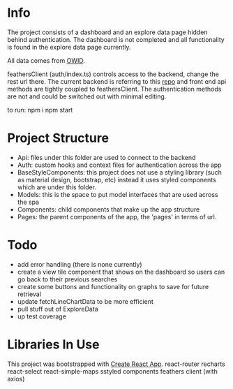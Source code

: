 # Info

The project consists of a dashboard and an explore data page hidden behind authentication. The dashboard is not completed 
and all functionality is found in the explore data page currently.  

All data comes from [OWID](https://github.com/owid/covid-19-data/tree/master/public/data).

feathersClient (auth/index.ts)  controls access to the backend, change the rest url there. 
The current backend is referring to this [repo](https://github.com/wialho/covid-tracker-backend)
and front end api methods are tightly coupled to feathersClient. The authentication methods are not and 
could be switched out with minimal editing. 

to run: npm i npm start

# Project Structure
- Api: files under this folder are used to connect to the backend
- Auth: custom hooks and context files for authentication across the app
- BaseStyleComponents: this project does not use a styling library (such as material design, bootstrap, etc)
     instead it uses styled components which are under this folder.
- Models: this is the space to put model interfaces that are used across the spa
- Components: child components that make up the app structure
- Pages: the parent components of the app, the 'pages' in terms of url. 

# Todo
- add error handling (there is none currently)
- create a view tile component that shows on the dashboard so users can go back to their previous searches 
- create some buttons and functionality on graphs to save for future retrieval
- update fetchLineChartData to be more efficient 
- pull stuff out of ExploreData
- up test coverage

# Libraries In Use

This project was bootstrapped with [Create React App](https://github.com/facebook/create-react-app).
react-router
recharts
react-select
react-simple-maps
sstyled components
feathers client (with axios)
